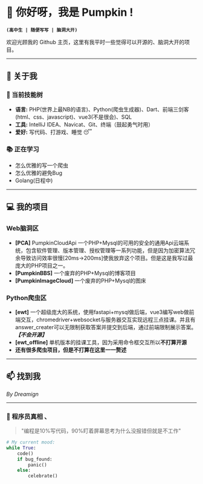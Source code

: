 # 🎃 你好呀，我是 Pumpkin !  

**`(高中生 | 随便写写 | 脑洞大开)`**  

欢迎光顾我的 Github 主页，这里有我平时一些觉得可以开源的、脑洞大开的项目。  

---

## **📌 关于我**  

### **🌱 当前技能树**  

- **语言:** PHP(世界上最NB的语言)、Python(爬虫生成器)、Dart、前端三剑客(html、css、javascript)、vue3(不是很会)、SQL  
- **工具:** IntelliJ IDEA、Navicat、Git、终端（鼓起勇气时用）  
- **爱好:** 写代码、打游戏、睡觉 😴  

### **📚 正在学习**  

- 怎么优雅的写一个爬虫  
- 怎么优雅的避免Bug  
- Golang(日程中)

---

## **💻 我的项目**  

### **Web脑洞区**  

- **[PCA]** PumpkinCloudApi 一个PHP+Mysql的可用的安全的通用Api云端系统，包含软件管理、版本管理、授权管理等一系列功能，但是因为加密算法冗余导致访问效率很慢[20ms->200ms]使我放弃这个项目。但是这是我写过最庞大的PHP项目之一。
- **[PumpkinBBS]** 一个废弃的PHP+Mysql的博客项目  
- **[PumpkinImageCloud]** 一个废弃的PHP+Mysql的图床  

### **Python爬虫区**

- **[ewt]** 一个超级庞大的系统，使用fastapi+mysql做后端，vue3编写web做前端交互，chromedriver+websocket与服务器交互实现远程三点挂课。并且有answer_creater可以无限制获取答案并提交到后端，通过前端限制展示答案。***【不会开源】***
- **[ewt_offline]** 单机版本的挂课工具，因为采用命令框交互所以**不打算开源**
- **还有很多爬虫项目，但是不打算在这里一一赘述**

---

## **📫 找到我**  

*By Dreamign*  

---

### **💬 程序员真相**  、

> "编程是10%写代码，90%盯着屏幕思考为什么没报错但就是不工作"  

```python
# My current mood:
while True:
    code()
    if bug_found:
        panic()
    else:
        celebrate()
